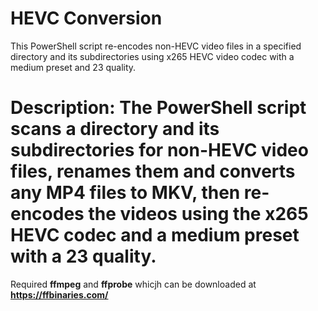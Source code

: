 # HEVC Conversion

This PowerShell script re-encodes non-HEVC video files in a specified directory and its subdirectories using x265 HEVC video codec with a medium preset and 23 quality.

# Description: The PowerShell script scans a directory and its subdirectories for non-HEVC video files, renames them and converts any MP4 files to MKV, then re-encodes the videos using the x265 HEVC codec and a medium preset with a 23 quality.


Required **ffmpeg** and **ffprobe** whicjh can be downloaded at **https://ffbinaries.com/**

